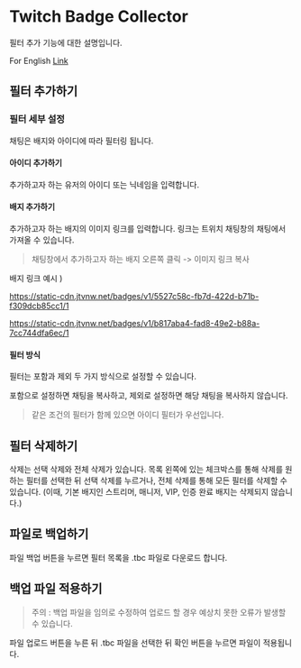 # Twitch Badge Collector

필터 추가 기능에 대한 설명입니다.

For English [Link](https://tbc.bluewarn.dev/F_README_en.html)

## 필터 추가하기

### 필터 세부 설정

채팅은 배지와 아이디에 따라 필터링 됩니다.

#### 아이디 추가하기

추가하고자 하는 유저의 아이디 또는 닉네임을 입력합니다.

#### 배지 추가하기

추가하고자 하는 배지의 이미지 링크를 입력합니다.
링크는 트위치 채팅창의 채팅에서 가져올 수 있습니다.

> 채팅창에서 추가하고자 하는 배지 오른쪽 클릭 -> 이미지 링크 복사

배지 링크 예시 )

https://static-cdn.jtvnw.net/badges/v1/5527c58c-fb7d-422d-b71b-f309dcb85cc1/1

https://static-cdn.jtvnw.net/badges/v1/b817aba4-fad8-49e2-b88a-7cc744dfa6ec/1


#### 필터 방식

필터는 포함과 제외 두 가지 방식으로 설정할 수 있습니다.

포함으로 설정하면 채팅을 복사하고, 제외로 설정하면 해당 채팅을 복사하지 않습니다.

> 같은 조건의 필터가 함께 있으면 아이디 필터가 우선입니다.



## 필터 삭제하기

삭제는 선택 삭제와 전체 삭제가 있습니다. 목록 왼쪽에 있는 체크박스를 통해 삭제를 원하는 필터를 선택한 뒤 선택 삭제를 누르거나, 전체 삭제를 통해 모든 필터를 삭제할 수 있습니다. (이때, 기본 배지인 스트리머, 매니저, VIP, 인증 완료 배지는 삭제되지 않습니다.)

## 파일로 백업하기

파일 백업 버튼을 누르면 필터 목록을 .tbc 파일로 다운로드 합니다.

## 백업 파일 적용하기

> 주의 : 백업 파일을 임의로 수정하여 업로드 할 경우 예상치 못한 오류가 발생할 수 있습니다.

파일 업로드 버튼을 누른 뒤 .tbc 파일을 선택한 뒤 확인 버튼을 누르면 파일이 적용됩니다.